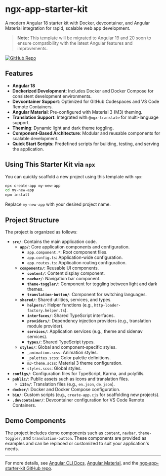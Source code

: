 # ngx-app-starter-kit

A modern Angular 18 starter kit with Docker, devcontainer, and Angular Material integration for rapid, scalable web app development.

> **Note:** This template will be migrated to Angular 19 and 20 soon to ensure compatibility with the latest Angular features and improvements.

[![GitHub Repo](https://img.shields.io/badge/GitHub-ngx--app--starter--kit-blue?logo=github)](https://github.com/r3zafa/ngx-app-starter-kit)

## Features

- **Angular 18**
- **Dockerized Development**: Includes Docker and Docker Compose for consistent development environments.
- **Devcontainer Support**: Optimized for GitHub Codespaces and VS Code Remote Containers.
- **Angular Material**: Pre-configured with Material 3 (M3) theming.
- **Translation Support**: Integrated with `@ngx-translate` for multi-language support.
- **Theming**: Dynamic light and dark theme toggling.
- **Component-Based Architecture**: Modular and reusable components for scalable development.
- **Quick Start Scripts**: Predefined scripts for building, testing, and serving the application.

## Using This Starter Kit via `npx`

You can quickly scaffold a new project using this template with `npx`:

```sh
npx create-app my-new-app
cd my-new-app
npm install
```

Replace `my-new-app` with your desired project name.

## Project Structure

The project is organized as follows:

- **`src/`**: Contains the main application code.
  - **`app/`**: Core application components and configuration.
    - `app.component.*`: Root component files.
    - `app.config.ts`: Application-wide configuration.
    - `app.routes.ts`: Application routing configuration.
  - **`components/`**: Reusable UI components.
    - **`content/`**: Content display component.
    - **`navbar/`**: Navigation bar component.
    - **`theme-toggler/`**: Component for toggling between light and dark themes.
    - **`translation-button/`**: Component for switching languages.
  - **`shared/`**: Shared utilities, services, and types.
    - **`helpers/`**: Helper functions (e.g., `http-loader-factory.helper.ts`).
    - **`interfaces/`**: Shared TypeScript interfaces.
    - **`providers/`**: Dependency injection providers (e.g., translation module provider).
    - **`services/`**: Application services (e.g., theme and sidenav services).
    - **`types/`**: Shared TypeScript types.
  - **`styles/`**: Global and component-specific styles.
    - `_animation.scss`: Animation styles.
    - `_palettes.scss`: Color palette definitions.
    - `m3-theme.scss`: Material 3 theme configuration.
    - `styles.scss`: Global styles.
- **`configs/`**: Configuration files for TypeScript, Karma, and polyfills.
- **`public/`**: Public assets such as icons and translation files.
  - **`i18n/`**: Translation files (e.g., `en.json`, `de.json`).
- **`docker/`**: Docker and Docker Compose configuration.
- **`bin/`**: Custom scripts (e.g., `create-app.cjs` for scaffolding new projects).
- **`.devcontainer/`**: Devcontainer configuration for VS Code Remote Containers.

## Demo Components

The project includes demo components such as `content`, `navbar`, `theme-toggler`, and `translation-button`. These components are provided as examples and can be replaced or customized to suit your application's needs.

---

For more details, see [Angular CLI Docs](https://angular.io/cli), [Angular Material](https://material.angular.io/), and the [ngx-app-starter-kit GitHub repo](https://github.com/r3zafa/ngx-app-starter-kit).